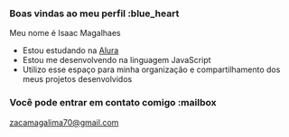 ### Boas vindas ao meu perfil :blue_heart

Meu nome é Isaac Magalhaes

- Estou estudando na [Alura](https://www.alura.com.br)
- Estou me desenvolvendo na linguagem JavaScript
- Utilizo esse espaço para minha organização e compartilhamento dos meus projetos desenvolvidos

### Você pode entrar em contato comigo :mailbox
zacamagalima70@gmail.com
